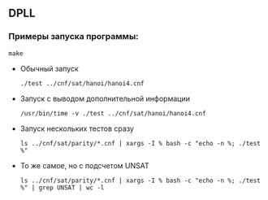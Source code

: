 ## DPLL

### Примеры запуска программы:

```shell
make
```

* Обычный запуск
    ```shell
    ./test ../cnf/sat/hanoi/hanoi4.cnf 
    ```
* Запуск с выводом дополнительной информации
    ```shell
    /usr/bin/time -v ./test ../cnf/sat/hanoi/hanoi4.cnf 
    ```
* Запуск нескольких тестов сразу
    ```shell
    ls ../cnf/sat/parity/*.cnf | xargs -I % bash -c "echo -n %; ./test %"
    ```
* То же самое, но с подсчетом UNSAT
    ```shell
    ls ../cnf/sat/parity/*.cnf | xargs -I % bash -c "echo -n %; ./test %" | grep UNSAT | wc -l
    ```